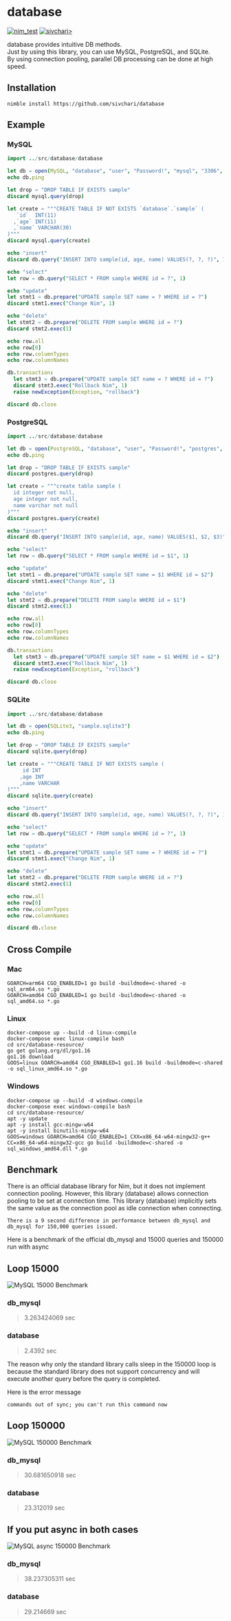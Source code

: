 # database

[![nim_test](https://github.com/sivchari/database/actions/workflows/nim_test.yml/badge.svg)](https://github.com/sivchari/database/actions/workflows/nim_test.yml)
[![sivchari>](https://circleci.com/gh/sivchari/database.svg?style=svg)](https://github.com/sivchari/database)

database provides intuitive DB methods.  
Just by using this library, you can use MySQL, PostgreSQL, and SQLite.  
By using connection pooling, parallel DB processing can be done at high speed.

## Installation
```shell
nimble install https://github.com/sivchari/database
```

## Example
### MySQL
```nim
import ../src/database/database

let db = open(MySQL, "database", "user", "Password!", "mysql", "3306", 10)
echo db.ping

let drop = "DROP TABLE IF EXISTS sample"
discard mysql.query(drop)

let create = """CREATE TABLE IF NOT EXISTS `database`.`sample` (
   `id`  INT(11)
  ,`age` INT(11)
  ,`name` VARCHAR(30)
)"""
discard mysql.query(create)

echo "insert"
discard db.query("INSERT INTO sample(id, age, name) VALUES(?, ?, ?)", 1, 10, "New Nim")

echo "select"
let row = db.query("SELECT * FROM sample WHERE id = ?", 1)

echo "update"
let stmt1 = db.prepare("UPDATE sample SET name = ? WHERE id = ?")
discard stmt1.exec("Change Nim", 1)

echo "delete"
let stmt2 = db.prepare("DELETE FROM sample WHERE id = ?")
discard stmt2.exec(1)

echo row.all
echo row[0]
echo row.columnTypes
echo row.columnNames

db.transaction:
  let stmt3 = db.prepare("UPDATE sample SET name = ? WHERE id = ?")
  discard stmt3.exec("Rollback Nim", 1)
  raise newException(Exception, "rollback")

discard db.close
```

### PostgreSQL
```nim
import ../src/database/database

let db = open(PostgreSQL, "database", "user", "Password!", "postgres", "5432", 1)
echo db.ping

let drop = "DROP TABLE IF EXISTS sample"
discard postgres.query(drop)

let create = """create table sample (
  id integer not null,
  age integer not null,
  name varchar not null
)"""
discard postgres.query(create)

echo "insert"
discard db.query("INSERT INTO sample(id, age, name) VALUES($1, $2, $3)", 1, 10, "New Nim")

echo "select"
let row = db.query("SELECT * FROM sample WHERE id = $1", 1)

echo "update"
let stmt1 = db.prepare("UPDATE sample SET name = $1 WHERE id = $2")
discard stmt1.exec("Change Nim", 1)

echo "delete"
let stmt2 = db.prepare("DELETE FROM sample WHERE id = $1")
discard stmt2.exec(1)

echo row.all
echo row[0]
echo row.columnTypes
echo row.columnNames

db.transaction:
  let stmt3 = db.prepare("UPDATE sample SET name = $1 WHERE id = $2")
  discard stmt3.exec("Rollback Nim", 1)
  raise newException(Exception, "rollback")

discard db.close
```

### SQLite
```nim
import ../src/database/database

let db = open(SQLite3, "sample.sqlite3")
echo db.ping

let drop = "DROP TABLE IF EXISTS sample"
discard sqlite.query(drop)

let create = """CREATE TABLE IF NOT EXISTS sample (
     id INT
    ,age INT
    ,name VARCHAR
)"""
discard sqlite.query(create)

echo "insert"
discard db.query("INSERT INTO sample(id, age, name) VALUES(?, ?, ?)", 1, 10, "New Nim")

echo "select"
let row = db.query("SELECT * FROM sample WHERE id = ?", 1)

echo "update"
let stmt1 = db.prepare("UPDATE sample SET name = ? WHERE id = ?")
discard stmt1.exec("Change Nim", 1)

echo "delete"
let stmt2 = db.prepare("DELETE FROM sample WHERE id = ?")
discard stmt2.exec(1)

echo row.all
echo row[0]
echo row.columnTypes
echo row.columnNames

discard db.close
```

## Cross Compile

### Mac
```shell
GOARCH=arm64 CGO_ENABLED=1 go build -buildmode=c-shared -o sql_arm64.so *.go
GOARCH=amd64 CGO_ENABLED=1 go build -buildmode=c-shared -o sql_amd64.so *.go
```

### Linux
```shell
docker-compose up --build -d linux-compile
docker-compose exec linux-compile bash
cd src/database-resource/
go get golang.org/dl/go1.16
go1.16 download
GOOS=linux GOARCH=amd64 CGO_ENABLED=1 go1.16 build -buildmode=c-shared -o sql_linux_amd64.so *.go
```

### Windows
```shell
docker-compose up --build -d windows-compile
docker-compose exec windows-compile bash
cd src/database-resource/
apt -y update
apt -y install gcc-mingw-w64
apt -y install binutils-mingw-w64
GOOS=windows GOARCH=amd64 CGO_ENABLED=1 CXX=x86_64-w64-mingw32-g++ CC=x86_64-w64-mingw32-gcc go build -buildmode=c-shared -o sql_windows_amd64.dll *.go
```

## Benchmark

There is an official database library for Nim, but it does not implement connection pooling.
However, this library (database) allows connection pooling to be set at connection time.
This library (database) implicitly sets the same value as the connection pool as idle connection when connecting.

`There is a 9 second difference in performance between db_mysql and db_mysql for 150,000 queries issued.`

Here is a benchmark of the official db_mysql and 15000 queries and 150000 run with async

## Loop 15000
![MySQL 15000 Benchmark](img/mysql_loop_15000.png)

### db_mysql
> 3.263424069 sec

### database
> 2.4392 sec

The reason why only the standard library calls sleep in the 150000 loop is because the standard library does not support concurrency and will execute another query before the query is completed.

Here is the error message

```shell
commands out of sync; you can't run this command now
```

## Loop 150000
![MySQL 150000 Benchmark](img/mysql_loop_150000.png)

### db_mysql
> 30.681650918 sec

### database
> 23.312019 sec

## If you put async in both cases
![MySQL async 150000 Benchmark](img/async_mysql_loop_150000.png)

### db_mysql
> 38.237305311 sec

### database
> 29.214669 sec
